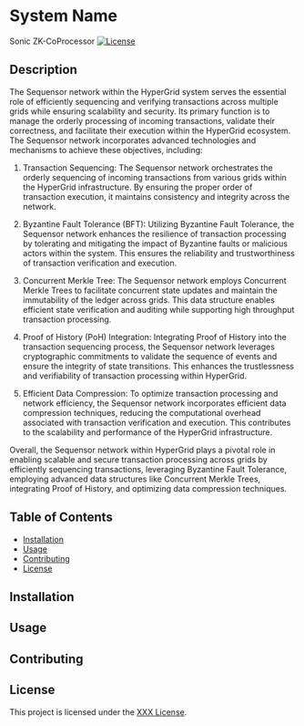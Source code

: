 # System Name

Sonic ZK-CoProcessor
[![License]()](LICENSE)

## Description

The Sequensor network within the HyperGrid system serves the essential role of efficiently sequencing and verifying transactions across multiple grids while ensuring scalability and security. Its primary function is to manage the orderly processing of incoming transactions, validate their correctness, and facilitate their execution within the HyperGrid ecosystem. The Sequensor network incorporates advanced technologies and mechanisms to achieve these objectives, including:

1. Transaction Sequencing: The Sequensor network orchestrates the orderly sequencing of incoming transactions from various grids within the HyperGrid infrastructure. By ensuring the proper order of transaction execution, it maintains consistency and integrity across the network.

2. Byzantine Fault Tolerance (BFT): Utilizing Byzantine Fault Tolerance, the Sequensor network enhances the resilience of transaction processing by tolerating and mitigating the impact of Byzantine faults or malicious actors within the system. This ensures the reliability and trustworthiness of transaction verification and execution.

3. Concurrent Merkle Tree: The Sequensor network employs Concurrent Merkle Trees to facilitate concurrent state updates and maintain the immutability of the ledger across grids. This data structure enables efficient state verification and auditing while supporting high throughput transaction processing.

4. Proof of History (PoH) Integration: Integrating Proof of History into the transaction sequencing process, the Sequensor network leverages cryptographic commitments to validate the sequence of events and ensure the integrity of state transitions. This enhances the trustlessness and verifiability of transaction processing within HyperGrid.

5. Efficient Data Compression: To optimize transaction processing and network efficiency, the Sequensor network incorporates efficient data compression techniques, reducing the computational overhead associated with transaction verification and execution. This contributes to the scalability and performance of the HyperGrid infrastructure.

Overall, the Sequensor network within HyperGrid plays a pivotal role in enabling scalable and secure transaction processing across grids by efficiently sequencing transactions, leveraging Byzantine Fault Tolerance, employing advanced data structures like Concurrent Merkle Trees, integrating Proof of History, and optimizing data compression techniques.

## Table of Contents

- [Installation](#installation)
- [Usage](#usage)
- [Contributing](#contributing)
- [License](#license)

## Installation



## Usage



## Contributing



## License

This project is licensed under the [XXX License](LICENSE).